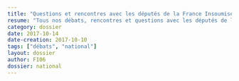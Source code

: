 ```yaml
---
title: "Questions et rencontres avec les députés de la France Insoumise"
resume: "Tous nos débats, rencontres et questions avec les députés de la France Insoumise"
category: dossier
date: 2017-10-14
date-creation: 2017-10-10
tags: ["débats", "national"]
layout: dossier
author: FI06
dossier: national
---
```


